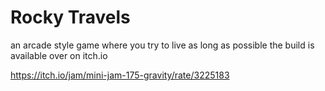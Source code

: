 # Rocky Travels

an arcade style game where you try to live as long as possible the build is available over on itch.io

https://itch.io/jam/mini-jam-175-gravity/rate/3225183

